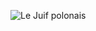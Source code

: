 ![Le Juif polonais](https://upload.wikimedia.org/wikipedia/commons/thumb/9/9c/African_emerald_cuckoo_%28Chrysococcyx_cupreus%29_male.jpg/350px-African_emerald_cuckoo_%28Chrysococcyx_cupreus%29_male.jpg)
